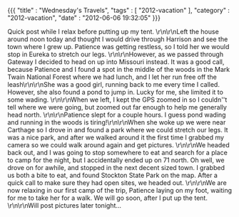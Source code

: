 {{{ "title" : "Wednesday's Travels", "tags" : [ "2012-vacation" ], "category" : "2012-vacation", "date" : "2012-06-06 19:32:05" }}}

Quick post while I relax before putting up my tent. \r\n\r\nLeft the house around noon today and thought I would drive through Harrison and see the town where I grew up. Patience was getting restless, so I told her we would stop in Eureka to stretch our legs. \r\n\r\nHowever, as we passed through Gateway I decided to head on up into Missouri instead. It was a good call, because Patience and I found a spot in the middle of the woods in the Mark Twain National Forest where we had lunch, and I let her run free off the leash\r\n\r\nShe was a good girl, running back to me every time I called. However, she also found a pond to jump in. Lucky for me, she limited it to some wading. \r\n\r\nWhen we left, I kept the GPS zoomed in so I couldn''t tell where we were going, but zoomed out far enough to help me generally head north. \r\n\r\nPatience slept for a couple hours. I guess pond wading and running in the woods is tiring!\r\n\r\nWhen she woke up we were near Carthage so I drove in and found a park where we could stretch our legs. It was a nice park, and after we walked around it the first time I grabbed my camera so we could walk around again and get pictures. \r\n\r\nWe headed back out, and I was going to stop somewhere to eat and search for a place to camp for the night, but I accidentally ended up on 71 north. Oh well, we drove on for awhile, and stopped in the next decent sized town. I grabbed us both a bite to eat, and found Stockton State Park on the map. After a quick call to make sure they had open sites, we headed out. \r\n\r\nWe are now relaxing in our first camp of the trip, Patience laying on my foot, waiting for me to take her for a walk. We will go soon, after I put up the tent. \r\n\r\nWill post pictures later tonight...